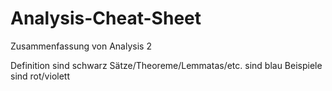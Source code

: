 # Analysis-Cheat-Sheet
Zusammenfassung von Analysis 2

Definition sind schwarz
Sätze/Theoreme/Lemmatas/etc. sind blau
Beispiele sind rot/violett
